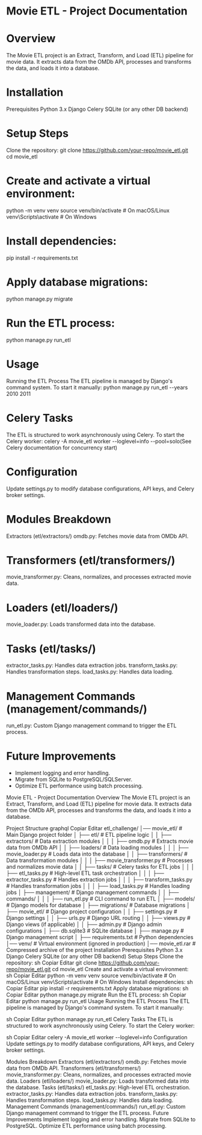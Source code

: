 # Movie ETL - Project Documentation

# Overview
The Movie ETL project is an Extract, Transform, and Load (ETL) pipeline for movie data. It extracts data from the OMDb API, processes and transforms the data, and loads it into a database.

# Installation
Prerequisites
Python 3.x
Django
Celery
SQLite (or any other DB backend)

# Setup Steps
Clone the repository:
git clone https://github.com/your-repo/movie_etl.git
cd movie_etl

# Create and activate a virtual environment:
python -m venv venv
source venv/bin/activate   # On macOS/Linux
venv\Scripts\activate      # On Windows

# Install dependencies:
pip install -r requirements.txt

# Apply database migrations:
python manage.py migrate

# Run the ETL process:
python manage.py run_etl

# Usage
Running the ETL Process
The ETL pipeline is managed by Django's command system. To start it manually:
python manage.py run_etl --years 2010 2011

# Celery Tasks
The ETL is structured to work asynchronously using Celery. To start the Celery worker:
celery -A movie_etl worker --loglevel=info --pool=solo(See Celery documentation for concurrency start)

# Configuration
Update settings.py to modify database configurations, API keys, and Celery broker settings.

# Modules Breakdown
Extractors (etl/extractors/)
omdb.py: Fetches movie data from OMDb API.

# Transformers (etl/transformers/)
movie_transformer.py: Cleans, normalizes, and processes extracted movie data.

# Loaders (etl/loaders/)
movie_loader.py: Loads transformed data into the database.

# Tasks (etl/tasks/)
extractor_tasks.py: Handles data extraction jobs.
transform_tasks.py: Handles transformation steps.
load_tasks.py: Handles data loading.

# Management Commands (management/commands/)
run_etl.py: Custom Django management command to trigger the ETL process.

# Future Improvements
- Implement logging and error handling.
- Migrate from SQLite to PostgreSQL/SQLServer.
- Optimize ETL performance using batch processing.


Movie ETL - Project Documentation
Overview
The Movie ETL project is an Extract, Transform, and Load (ETL) pipeline for movie data. It extracts data from the OMDb API, processes and transforms the data, and loads it into a database.

Project Structure
graphql
Copiar
Editar
etl_challenge/
│── movie_etl/                     # Main Django project folder
│   ├── etl/                        # ETL pipeline logic
│   │   ├── extractors/              # Data extraction modules
│   │   │   ├── omdb.py              # Extracts movie data from OMDb API
│   │   ├── loaders/                 # Data loading modules
│   │   │   ├── movie_loader.py      # Loads data into the database
│   │   ├── transformers/            # Data transformation modules
│   │   │   ├── movie_transformer.py # Processes and normalizes movie data
│   │   ├── tasks/                    # Celery tasks for ETL jobs
│   │   │   ├── etl_tasks.py         # High-level ETL task orchestration
│   │   │   ├── extractor_tasks.py   # Handles extraction jobs
│   │   │   ├── transform_tasks.py   # Handles transformation jobs
│   │   │   ├── load_tasks.py        # Handles loading jobs
│   ├── management/                  # Django management commands
│   │   ├── commands/
│   │   │   ├── run_etl.py           # CLI command to run ETL
│   ├── models/                      # Django models for database
│   ├── migrations/                   # Database migrations
│   ├── movie_etl/                   # Django project configuration
│   │   ├── settings.py               # Django settings
│   │   ├── urls.py                   # Django URL routing
│   │   ├── views.py                  # Django views (if applicable)
│   │   ├── admin.py                  # Django admin configurations
│   ├── db.sqlite3                    # SQLite database
│   ├── manage.py                      # Django management script
│   ├── requirements.txt               # Python dependencies
│── venv/                              # Virtual environment (ignored in production)
│── movie_etl.rar                      # Compressed archive of the project
Installation
Prerequisites
Python 3.x
Django
Celery
SQLite (or any other DB backend)
Setup Steps
Clone the repository:
sh
Copiar
Editar
git clone https://github.com/your-repo/movie_etl.git
cd movie_etl
Create and activate a virtual environment:
sh
Copiar
Editar
python -m venv venv
source venv/bin/activate   # On macOS/Linux
venv\Scripts\activate      # On Windows
Install dependencies:
sh
Copiar
Editar
pip install -r requirements.txt
Apply database migrations:
sh
Copiar
Editar
python manage.py migrate
Run the ETL process:
sh
Copiar
Editar
python manage.py run_etl
Usage
Running the ETL Process
The ETL pipeline is managed by Django's command system. To start it manually:

sh
Copiar
Editar
python manage.py run_etl
Celery Tasks
The ETL is structured to work asynchronously using Celery. To start the Celery worker:

sh
Copiar
Editar
celery -A movie_etl worker --loglevel=info
Configuration
Update settings.py to modify database configurations, API keys, and Celery broker settings.

Modules Breakdown
Extractors (etl/extractors/)
omdb.py: Fetches movie data from OMDb API.
Transformers (etl/transformers/)
movie_transformer.py: Cleans, normalizes, and processes extracted movie data.
Loaders (etl/loaders/)
movie_loader.py: Loads transformed data into the database.
Tasks (etl/tasks/)
etl_tasks.py: High-level ETL orchestration.
extractor_tasks.py: Handles data extraction jobs.
transform_tasks.py: Handles transformation steps.
load_tasks.py: Handles data loading.
Management Commands (management/commands/)
run_etl.py: Custom Django management command to trigger the ETL process.
Future Improvements
Implement logging and error handling.
Migrate from SQLite to PostgreSQL.
Optimize ETL performance using batch processing.
